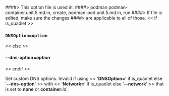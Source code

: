 ####> This option file is used in:
####>   podman podman-container.unit.5.md.in, create, podman-pod.unit.5.md.in, run
####> If file is edited, make sure the changes
####> are applicable to all of those.
<< if is_quadlet >>
### `DNSOption=option`
<< else >>
#### **--dns-option**=*option*
<< endif >>

Set custom DNS options. Invalid if using << '**DNSOption=**' if is_quadlet else '**--dns-option**' >>
with << '**Network=**' if is_quadlet else '**--network**' >> that is set to **none** or **container:**_id_.
